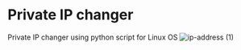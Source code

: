 # Private IP changer
Private IP changer using python script for Linux OS 
![ip-address (1)](https://github.com/shashank355/private_ip_changer/assets/47427355/8452c676-8938-48ed-a869-3e05f4ac12a3)
